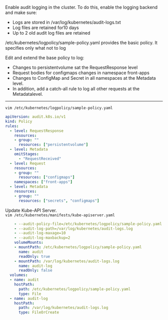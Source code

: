 
Enable audit logging in the cluster. To do this, enable the logging backend and make sure:
- Logs are stored in /var/log/kubernetes/audit-logs.txt
- Log files are retained for10 days
- Up to 2 old audit log files are retained

/etc/kubernetes/logpolicy/sample-policy.yaml provides the basic policy. It specifies only what not to log

Edit and extend the base policy to log:
- Changes to persistentvolume sat the RequestResponse level
- Request bodies for configmaps changes in namespace  front-apps
- Changes to ConfigMap and Secret in all namespaces at the Metadata level.
- In addition, add a catch-all rule to log all other requests at the Metadatalevel.
---

`vim /etc/kubernetes/logpolicy/sample-policy.yaml`
```yaml
apiVersion: audit.k8s.io/v1
kind: Policy
rules:
  - level: RequestResponse
    resources:
    - group: ""
      resources: ["persistentvolume"]
  - level: Metadata
    omitStages:
      - "RequestReceived"
  - level: Request
    resources:
    - group: ""
      resources: ["configmaps"]
    namespaces: ["front-apps"]
  - level: Metadata
    resources:
    - group: ""
      resources: ["secrets", "configmaps"]
```

Update Kube-API Server.\
`vim /etc/kubernetes/manifests/kube-apiserver.yaml`



```yaml
    - --audit-policy-file=/etc/kubernetes/logpolicy/sample-policy.yaml
    - --audit-log-path=/var/log/kubernetes/audit-logs.log
    - --audit-log-maxage=10
    - --audit-log-maxbackup=2
    volumeMounts:
    - mountPath: /etc/kubernetes/logpolicy/sample-policy.yaml
      name: audit
      readOnly: true
    - mountPath: /var/log/kubernetes/audit-logs.log
      name: audit-log
      readOnly: false
  volumes:
  - name: audit
    hostPath:
      path: /etc/kubernetes/logpolicy/sample-policy.yaml
      type: File
  - name: audit-log
    hostPath:
      path: /var/log/kubernetes/audit-logs.log
      type: FileOrCreate
```